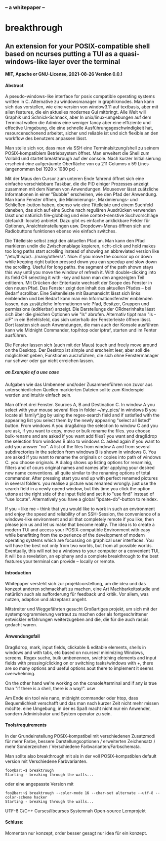 ### – a whitepaper – 
# breakthrough
## An extension for your POSIX-compatible shell based on ncurses putting a TUI as a quasi-windows-like layer over the terminal
#### MIT, Apache or GNU-License, 2021-08-26 Version 0.0.1

#### Abstract
A pseudo-windows-like interface for posix compatible operating systems written in C.
Alternative zu windowsmanager in graphikmodes. Man kann sich das vorstellen, wie eine version von window3.11 auf textbasis, aber mit allen features, die ein aktuelles modernes Gui mitbringt. Alle Welt will Graphik und Schnick-Schnack, aber In unix/linux-umgebungen auf dem Terminal wollen die Admins eine weniger fancy aber eine effiziente und effective Umgebung, die eine schnelle Ausführungsgeschwindigkeit hat, resourcenschonend arbeitet, sicher und reliable ist und sich flexible an den workflow des benutzers anpassen lässt.

Man stelle sich vor, dass man via SSH eine Terminalsitzung/shell zu seinem POSIX-kompatiblem Betriebsystem öffnet. Man erweitert die Shell zum Vollbild und startet breakthrough auf der console. Nach kurzer Initialisierung erscheint eine aufgeräumte Oberfläche von ca 211 Columns x 59 Lines (angenommen bei 1920 x 1080 px) . 

Mit der Maus den Cursor zum unteren Ende fahrend öffnet sich eine einfache verschiebbare Taskbar, die die PID einiger Prozesses anzeigt zusammen mit dem Namen von Anwendungen. Mouseover lässt zuätzliche Informationen in einer "Bubble" erscheinen, wie den Pfad der Anwendung. Man kann Fenster öffnen, die Minimierungs-, Maximierungs- und Schließen-button haben, ebenso wie eine Titelleiste und einem Suchfeld daneben, das sich auf eine Suche nach regulären Ausdrücken verwenden lässt und natürlich file-globbing und eine context-senstive Suchvorschläge (defauklt: locate) anbietet. Dazu gibt es einfache anklickbare Felder für Optionen, Ansichteinstellungen usw. Dropdown-Menus öffnen sich und Radiobuttons funktionen ebenso wie einfach switches.

Die Titelleiste selbst zeigt den aktuellen Pfad an. Man kann den Pfad markieren undin die Zwischenablage kopieren, richt-click and hold makes too long paths start scrolling instead of showing an abbreviated version like "/etc/this/or/.../many/others/". Nice: if you move the coursor up or down while keeping right button pressed down you can speedup and slow down the scrolling. Useful for long paths. the segment of the path shown stays this way until you move the window of refresh it. With double-clicking into its field OR selecting it with <TAB>-key and <ENTER> kann man den angezeigten Teil editieren. Mit Drücken der Entertaste wechselt der Scope des Fenster in den neuen Pfad. Das Fenster zeigt den inhalt des aktuellen Pfades – bei Bedarf scrollbar. Eine Seitenlleiste mit Baumansicht lässt sich links einblenden und bei Bedarf kann man ein Informationsfenster einblenden lassen, das zusätzliche Informationen wie Pfad, Besitzer, Gruppen und permissions (editierbar) anzeigt. Die Darstellungs der ORdnerinhalte lässt sich über die gleichen Optionen wie "ls" abrufen. Alternativ tippt man "ls -alF" in ein Befehlsfeld, das sich unterhalb der Fensterleiste öffnen lässt. Dort lassten sich auch Anwendungen, die man auch der Konsole ausführen kann wie Midnight Commander, top/htop oder iptraf, starten und im Fenter ausführen. 

Die Fenster lassen sich (auch mit der Maus) touch und freely move around on the Desktop. Der Desktop ist simple und erscheint leer, aber soll die möglichkeit geben, Funktionen auszuführen, die sich ohne Fenstermanager nur schwer oder gar nicht erreichen lassen. 

##### an Example of a use case

Aufgaben wie das Umbennen und/oder Zusammenführen von zuvor aus unterschiedlichen Quellen markierten Dateien sollte zum Kinderspiel werden und intuitiv einfach sein.
  
Man öffnet drei Fenster. Sources A, B and Destination C. In window A you select with your mouse several files in folder ~/my_pics/ in windows B you locate all family*.jpg by using the regex-search field and if satisfied with the appearing list you select them by the newly appearing "select all listed" button. From windows A you drag&drop the selection to window C and you are ask, if you want to copy, move or bulk rename the files. you choose bulk-rename and are asked if you want add files? you want and drag&drop the selection from windows B also to windows C. asked again if you want to add you answer "no". A list of the files from window A and from several subdirectories in the selction from windows B is shown in windows C. You are asked if you want to rename the originals or copies into path of windows C. you choose originals. A dialog shows up listing options for renaminig, filters and of cours original names and names after applying your desired new name conventions. all quite similar to the renaming options of total commander. After pressing start you end up with perfect renamed pictures in several folders. you realise a picture was renamed wrongly. just use the search field in a newly opend window, but this time you click the option uttons at the right side of the input field and set it to "use find" instead of "use locate". Alternatively you have a global "ipdate-db"-button to reindex.

If you – like me – think that you would like to work in such an environment and enjoy the speed and reliability of an SSH-Session, the convenience of a windows-like environment and all that completely remote if you like, then please join us and let us make that become reality. The idea is to create a modern TUI and access your POSIX-compatible Environment with easy while benefitting from the experience of the development of modern operating systems which are focussing on graphical user interfaces. You will have the best not only from two worlds, but from all possible worlds. Eventually, this will not be a windows to your computer or a convenient TUI, it will be a revelation, an epiphany and a complete breakthrough to the best features your terminal can provide – locally or remote.

#### Introduction 

  Whitepaper versteht sich zur projektcorstellung, um die idea und das konzept anderen schmackhaft zu machen, eine Art Machbarkeitsstudie und natürlich auch als aufforderung für feedback und kritik. Vor allem, was nutzen, adaption und akzeptanz angeht. 

Mitstreiter und Weggefährten gesucht
Großartiges projekt, um sich mit der systemprogrammierung vertraut zu machen oder als fortgeschrittener entwickler erfahrungen weiterzugeben and die, die für die auch raspis gedacht waren.

#### Anwendungsfall

Drag&drop, mark, input fields, clickable & editable elements, shells in windows and with tabs, etc based on ncurses! minimizing Windows, screens, Regex suche, bulk umbenennen, swichtching elements and input fields with pressing/clicking on <TAB> or switching tasks/windows with <ALT>+<TAB>, there are so many options and useful options aout there to implement it seems overwhelming. 

On the other hand we're working on the console/terminal and if any is true than "if there is a shell, there is a way!".  usw

Am Ende ein tool wie nano, midnight commander oder htop, dass Bequemlichkeit verschafft und das man nach kurzer Zeit nicht mehr missen möchte. eine Umgebung, in der es Spaß macht nicht nur ein Anwender, sondern Administrator und System operator zu sein.

#### Tools/requirements

In der Grundeinstellung POSIX-kompatibel mit verschiedenen Zusatzmodi für mehr Farbe, bessere Darstellungsoptionen / erweiterten Zeichensatz / mehr Sonderzeichen / Verschiedene Farbvarianten/Farbschemata. 

Man sollte also breakthrough mit als in der voll POSIX-kompatiblen default version mit
Verschiedene Farbvarianten. 
```console
foo@bar:~$ breaktrough
Starting - breaking through the walls...
```
oder eine angepasste Version mit 
```console
foo@bar:~$ breaktrough --color-mode 16 --char-set alternate --utf-8 --color-scheme hacker
Starting - breaking through the walls...
```
  
UTF-8
C/C++
Curses/libcurses
Systemnah
Open-source
Lernprojekt

#### Schluss: 

Momentan nur konzept, order besser gesagt nur idea für ein konzept. 

